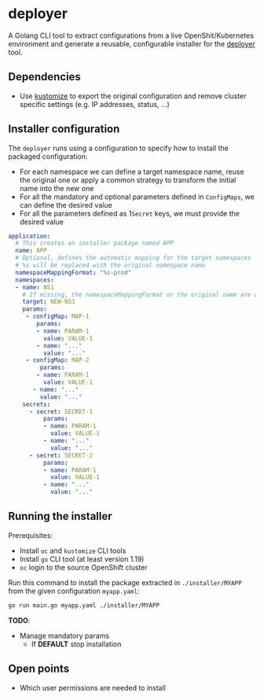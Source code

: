 # deployer
A Golang CLI tool to extract configurations from a live OpenShit/Kubernetes environment and generate a reusable, configurable
installer for the [deployer](./deployer/README.md) tool.

## Dependencies
* Use [kustomize](konveyor.io/tools/crane/) to export the original configuration and remove cluster specific settings
  (e.g. IP addresses, status, ...)

## Installer configuration
The `deployer` runs using a configuration to specify how to install the packaged configuration:
* For each namespace we can define a target namespace name, reuse the original one or apply a common strategy to transform
the initial name into the new one
* For all the mandatory and optional parameters defined in `ConfigMaps`, we can define the desired value
* For all the parameters defined as 1`Secret` keys, we must provide the desired value

```yaml
application:
  # This creates an installer package named APP
  name: APP
  # Optional, defines the automatic mapping for the target namespaces
  # %s will be replaced with the original namespace name
  namespaceMappingFormat: "%s-prod"
  namespaces:
  - name: NS1
    # If missing, the namespaceMappingFormat or the original name are applied 
    target: NEW-NS1
    params:
     - configMap: MAP-1
        params:
        - name: PARAM-1
          value: VALUE-1
        - name: "..."
          value: "..."
     - configMap: MAP-2
         params:
        - name: PARAM-1
          value: VALUE-1
       - name: "..."
         value: "..."
    secrets:
      - secret: SECRET-1
          params:
          - name: PARAM-1
            value: VALUE-1
          - name: "..."
            value: "..."
      - secret: SECRET-2
          params:
          - name: PARAM-1
            value: VALUE-1
          - name: "..."
            value: "..."
```

## Running the installer
Prerequisites:
* Install `oc` and `kustomize` CLI tools
* Install `go` CLI tool (at least version 1.19)
* `oc` login to the source OpenShift cluster

Run this command to install the package extracted in `./installer/MYAPP` from the given configuration `myapp.yaml`:
```bash
go run main.go myapp.yaml ./installer/MYAPP
```

**TODO**:
* Manage mandatory params
  * If __DEFAULT__ stop installation

## Open points
* Which user permissions are needed to install

